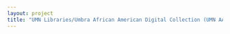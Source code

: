 ```yaml
--- 
layout: project 
title: "UMN Libraries/Umbra African American Digital Collection (UMN AADC): Digitizing African American Archival Materials Across University of Minnesota Collections (Social Welfare History, YMCA Archives, Children's Literature Research Collections, Performing Arts, Literary, Tretter GLBT, University Archives, James Ford Bell Library, and more)." 
---
```



